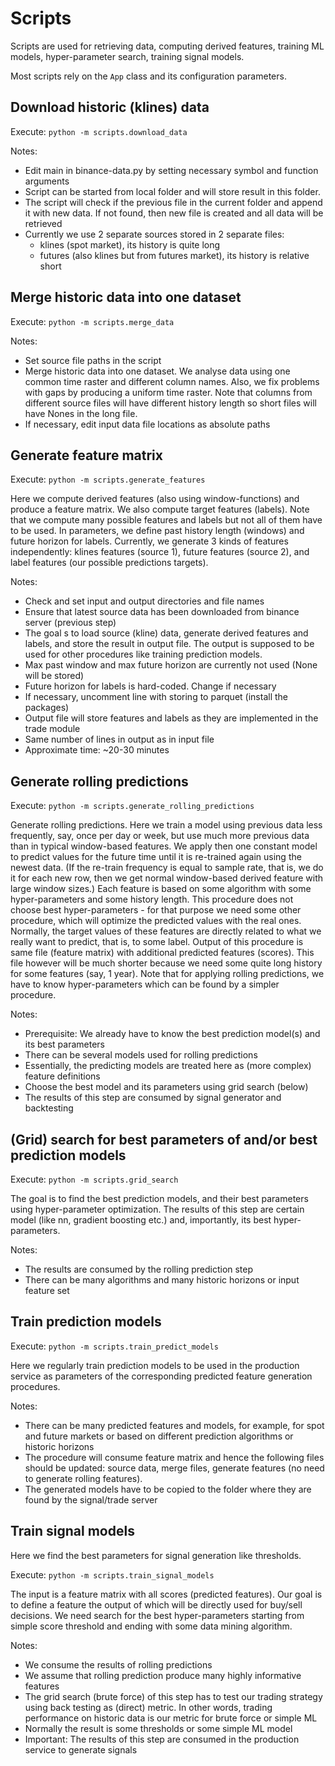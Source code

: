 # Scripts

Scripts are used for retrieving data, computing derived features, training ML models, hyper-parameter search, training signal models.

Most scripts rely on the `App` class and its configuration parameters.

## Download historic (klines) data

Execute: `python -m scripts.download_data`

Notes:
* Edit main in binance-data.py by setting necessary symbol and function arguments
* Script can be started from local folder and will store result in this folder.
* The script will check if the previous file in the current folder and append it with new data. If not found, then new file is created and all data will be retrieved
* Currently we use 2 separate sources stored in 2 separate files:
  * klines (spot market), its history is quite long
  * futures (also klines but from futures market), its history is relative short

## Merge historic data into one dataset

Execute: `python -m scripts.merge_data`

Notes:
* Set source file paths in the script
* Merge historic data into one dataset. We analyse data using one common time raster and different column names. Also, we fix problems with gaps by producing a uniform time raster. Note that columns from different source files will have different history length so short files will have Nones in the long file.
* If necessary, edit input data file locations as absolute paths

## Generate feature matrix

Execute: `python -m scripts.generate_features`

Here we compute derived features (also using window-functions) and produce a feature matrix. We also compute target features (labels). Note that we compute many possible features and labels but not all of them have to be used. In parameters, we define past history length (windows) and future horizon for labels. Currently, we generate 3 kinds of features independently: klines features (source 1), future features (source 2), and label features (our possible predictions targets).

Notes:
* Check and set input and output directories and file names
* Ensure that latest source data has been downloaded from binance server (previous step)
* The goal s to load source (kline) data, generate derived features and labels, and store the result in output file. The output is supposed to be used for other procedures like training prediction models.
* Max past window and max future horizon are currently not used (None will be stored)
* Future horizon for labels is hard-coded. Change if necessary
* If necessary, uncomment line with storing to parquet (install the packages)
* Output file will store features and labels as they are implemented in the trade module
* Same number of lines in output as in input file
* Approximate time: ~20-30 minutes

## Generate rolling predictions

Execute: `python -m scripts.generate_rolling_predictions`

Generate rolling predictions. Here we train a model using previous data less frequently, say, once per day or week, but use much more previous data than in typical window-based features. We apply then one constant model to predict values for the future time until it is re-trained again using the newest data. (If the re-train frequency is equal to sample rate, that is, we do it for each new row, then we get normal window-based derived feature with large window sizes.) Each feature is based on some algorithm with some hyper-parameters and some history length. This procedure does not choose best hyper-parameters - for that purpose we need some other procedure, which will optimize the predicted values with the real ones. Normally, the target values of these features are directly related to what we really want to predict, that is, to some label. Output of this procedure is same file (feature matrix) with additional predicted features (scores). This file however will be much shorter because we need some quite long history for some features (say, 1 year). Note that for applying rolling predictions, we have to know hyper-parameters which can be found by a simpler procedure.

Notes:
* Prerequisite: We already have to know the best prediction model(s) and its best parameters
* There can be several models used for rolling predictions
* Essentially, the predicting models are treated here as (more complex) feature definitions
* Choose the best model and its parameters using grid search (below)
* The results of this step are consumed by signal generator and backtesting

## (Grid) search for best parameters of and/or best prediction models

Execute: `python -m scripts.grid_search`

The goal is to find the best prediction models, and their best parameters using hyper-parameter optimization. The results of this step are certain model (like nn, gradient boosting etc.) and, importantly, its best hyper-parameters.

Notes:
* The results are consumed by the rolling prediction step
* There can be many algorithms and many historic horizons or input feature set

## Train prediction models

Execute: `python -m scripts.train_predict_models` 

Here we regularly train prediction models to be used in the production service as parameters of the corresponding predicted feature generation procedures.

Notes:
* There can be many predicted features and models, for example, for spot and future markets or based on different prediction algorithms or historic horizons
* The procedure will consume feature matrix and hence the following files should be updated: source data, merge files, generate features (no need to generate rolling features).
* The generated models have to be copied to the folder where they are found by the signal/trade server

## Train signal models

Here we find the best parameters for signal generation like thresholds.

Execute: `python -m scripts.train_signal_models`

The input is a feature matrix with all scores (predicted features). Our goal is to define a feature the output of which will be directly used for buy/sell decisions. We need search for the best hyper-parameters starting from simple score threshold and ending with some data mining algorithm.

Notes:
* We consume the results of rolling predictions
* We assume that rolling prediction produce many highly informative features
* The grid search (brute force) of this step has to test our trading strategy using back testing as (direct) metric. In other words, trading performance on historic data is our metric for brute force or simple ML 
* Normally the result is some thresholds or some simple ML model
* Important: The results of this step are consumed in the production service to generate signals 
